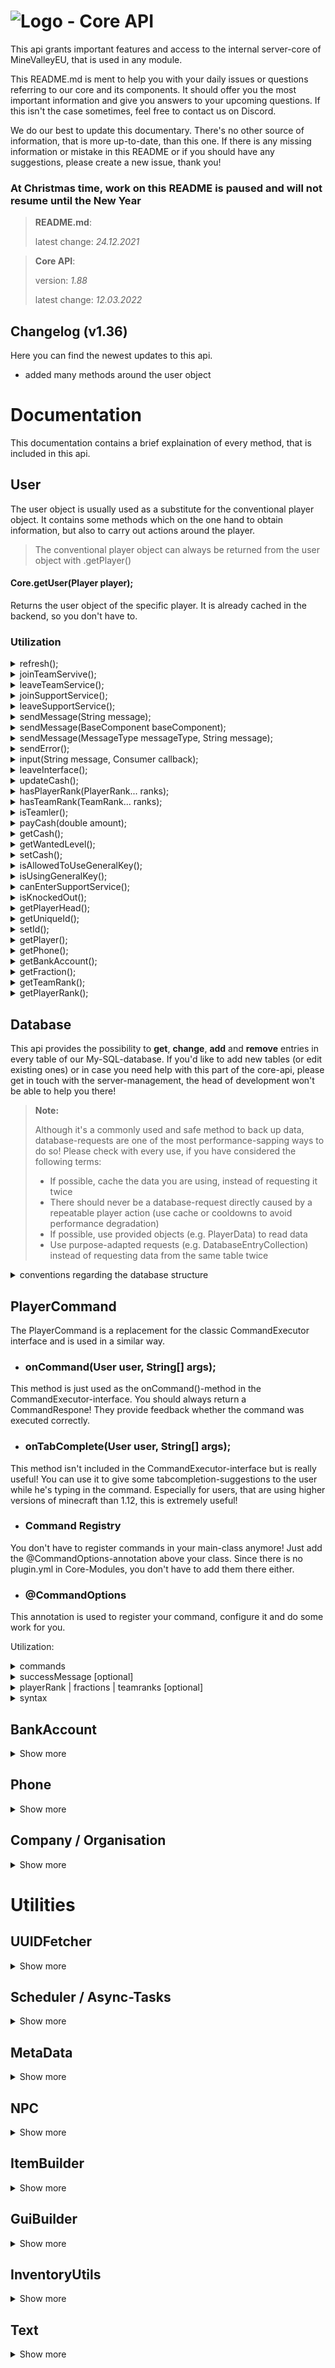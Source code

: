 # ![Logo](http://minevalley.eu/images/style-12/favicon.ico) - Core API 
This api grants important features and access to the internal server-core of MineValleyEU, that is used in any module.

This README.md is ment to help you with your daily issues or questions referring to our core and its components. It should offer you the most important information and give you answers to your upcoming questions. If this isn't the case sometimes, feel free to contact us on Discord.

We do our best to update this documentary. There's no other source of information, that is more up-to-date, than this one. If there is any missing information or mistake in this README or if you should have any suggestions, please create a new issue, thank you!

### At Christmas time, work on this README is paused and will not resume until the New Year

> **README.md**:
>
> latest change: _24.12.2021_

> **Core API**:
>
> version: _1.88_
>
> latest change: _12.03.2022_

## Changelog (v1.36)
Here you can find the newest updates to this api.
- added many methods around the user object

# Documentation
This documentation contains a brief explaination of every method, that is included in this api.

## User
The user object is usually used as a substitute for the conventional player object. It contains some methods which on the one hand to obtain information, but also to carry out   actions around the player.

> The conventional player object can always be returned from the user object with .getPlayer()

#### Core.getUser(Player player);
Returns the user object of the specific player. It is already cached in the backend, so you don't have to.

### Utilization

<details>
  <summary>
    refresh();
  </summary>
  Refreshes the user object from the database. This method should be used rarely due its perfomance-costs.
  If you just want to update the users cash, use updateCash().
</details>
  
<details>
  <summary>
    joinTeamServive();
  </summary>
  Lets the user join the team-service if authorized to.
</details>
  
<details>
  <summary>
    leaveTeamService();
  </summary>
  Lets the user leave the team-service.
</details>
  
<details>
  <summary>
    joinSupportService();
  </summary>
  Lets the user join the support-service if authorized to.
</details>
  
<details>
  <summary>
    leaveSupportService();
  </summary>
  Lets the user leave the support-service.
</details>

<details>
  <summary>
    sendMessage(String message);
   </summary>
  Sends a message to the user just like the default player.sendMessage()-method does. There's no prefix or color added!
</details>

<details>
  <summary>
    sendMessage(BaseComponent baseComponent);
  </summary>
  Sends a message to the user that contains a BaseComponent. This is used to add ClickableMessages to your message.
</details>

<details>
  <summary>
    sendMessage(MessageType messageType, String message);
  </summary>
    Sends a message to the user using the specific message type.
</details>

<details>
  <summary>
    sendError();
  </summary>
    Sends the usual "Unbekannter Befehl!"-message. This is mostly used when a player tries to execute an command he isn't authorized to execute.
</details>

<details>
  <summary>
    input(String message, Consumer<String> callback);
  </summary>
    Asks the user for any type of input via a chat-interface. Keep in mind that the player is always able to leave this interface!
		If the user writes something into this interface, the callback is called with his answer.
</details>
	
<details>
  <summary>
    leaveInterface();
  </summary>
    Lets the user leave his current chat-interface.
</details>
	
<details>
  <summary>
    updateCash();
  </summary>
    Updates the users cash. Changing the users cash with the payCash(double amount)-method automaticly updates it, so you don't have to.
</details>

<details>
  <summary>
    hasPlayerRank(PlayerRank... ranks);
  </summary>
    Gets whether the user has one of the given playerranks.
</details>
	
<details>
  <summary>
    hasTeamRank(TeamRank... ranks);
  </summary>
    Gets whether the user has one of the given teamranks.
</details>
	
<details>
  <summary>
    isTeamler();
  </summary>
    Gets whether the user is team-member.
</details>
	
<details>
  <summary>
    payCash(double amount);
  </summary>
    Withdraws the given amount from the users cash. If the user doesn't have enough money, nothing gets withdrawn. This method returns whether the action was successful.
</details>
	
<details>
  <summary>
    getCash();
  </summary>
    Gets the current amount of cash in the users wallet.
</details>

<details>
  <summary>
    getWantedLevel();
  </summary>
    Gets the current wanted-level of the user.
</details>
	
<details>
  <summary>
    setCash();
  </summary>
    Sets the wanted-level of the user.
</details>

<details>
  <summary>
    isAllowedToUseGeneralKey();
  </summary>
    Gets whether the user is allowed to use a general-key.
</details>

<details>
  <summary>
    isUsingGeneralKey();
  </summary>
    Gets whether the user is currently using a general-key.
</details>
	
<details>
  <summary>
    canEnterSupportService();
  </summary>
    Gets whether the user is allowed to enter the support-service.
</details>

<details>
  <summary>
    isKnockedOut();
  </summary>
    Gets whether the user is knocked out.
</details>
	
<details>
  <summary>
    getPlayerHead();
  </summary>
    Gets the players head as ItemStack. It's already cached in the Core, so you don't have to!
</details>
	
<details>
  <summary>
    getUniqueId();
  </summary>
    Gets the players unique id as String.
</details>

<details>
  <summary>
    setId();
  </summary>
    Gets the users id as String.
</details>
	
<details>
  <summary>
    getPlayer();
  </summary>
    Gets the users player object.
</details>
	
<details>
  <summary>
    getPhone();
  </summary>
    Gets the users phone.
</details>
	
<details>
  <summary>
    getBankAccount();
  </summary>
    Gets the users bank-account.
	This method isn't usable at the moment!
</details>
	
<details>
  <summary>
    getFraction();
  </summary>
    Gets the fraction that the user is currently in service for.
</details>

<details>
  <summary>
    getTeamRank();
  </summary>
    Gets the users teamrank if he is in team-service.
</details>
	
<details>
  <summary>
    getPlayerRank();
  </summary>
    Gets the users playerrank.
</details>

## Database
This api provides the possibility to **get**, **change**, **add** and **remove** entries in every table of our My-SQL-database. If you'd like to add new tables (or edit existing ones) or in case you need help with this part of the core-api, please get in touch with the server-management, the head of development won't be able to help you there!

> **Note:**
>
> Although it's a commonly used and safe method to back up data, database-requests are one of the most performance-sapping ways to do so!
> Please check with every use, if you have considered the following terms:
> - If possible, cache the data you are using, instead of requesting it twice
> - There should never be a database-request directly caused by a repeatable player action (use cache or cooldowns to avoid performance degradation)
> - If possible, use provided objects (e.g. PlayerData) to read data
> - Use purpose-adapted requests (e.g. DatabaseEntryCollection) instead of requesting data from the same table twice

<details>
<summary>conventions regarding the database structure</summary>
The conventions for our database are not as strict as our code conventions, but we recommend that you adhere to them in order to be able to work together with other developers...

- Column- and tablenames should be written in english and should be understandable without further knowledge about the module. Please only use lowercase letters and underscores. You can separate multiple words with underscores: 'company_name', 'unique_id'.

- Please don't use other data types than String (or Text), Integer, Double or Boolean (is automatically translated to Integer).
If you want to safe other types, convert them to json-Strings.
Inventories can be converted to Strings via the provided InventoryUtils-class.
Locations are often converted to Strings using custom hashing-methods, which is fine.

- Every table should have at least one column with a primary-key, therefor you should always use some kind of id (e.g. player-id, uniqueIds).
</details>

## PlayerCommand
The PlayerCommand is a replacement for the classic CommandExecutor interface and is used in a similar way.

- ### onCommand(User user, String[] args);
This method is just used as the onCommand()-method in the CommandExecutor-interface. You should always return a CommandRespone! They provide feedback whether the command was executed correctly.
	
- ### onTabComplete(User user, String[] args);
This method isn't included in the CommandExecutor-interface but is really useful! You can use it to give some tabcompletion-suggestions to the user while he's typing in the command. Especially for users, that are using higher versions of minecraft than 1.12, this is extremely useful!

- ### Command Registry
You don't have to register commands in your main-class anymore! Just add the @CommandOptions-annotation above your class. Since there is no plugin.yml in Core-Modules, you don't have to add them there either.
	
- ### @CommandOptions
This annotation is used to register your command, configure it and do some work for you.

Utilization:
	
<details>
  <summary>
    commands
  </summary>
    Put in a list of all command-variations, that should invoke your command. According to the conventions, you should add the written out form of your command, and than add the aliases after. If you don't want to use any aliases, just add a list with one string.
</details>

<details>
  <summary>
    successMessage [optional]
  </summary>
    This defines the message, that is sent to the user, if the onCommand()-method returns SUCCESS. If you don't want to send a success-message, don't use this configuration-option, or specify an empty string: "".
</details>

<details>
  <summary>
    playerRank | fractions | teamranks [optional]
  </summary>
    These three options define, who is allowed to perform this command. A user just has to have one of the ranks! If you want to create a command, which can be issued by everyone, just add every possible option to one of those (e.g. playerRank = {PlayerRank.ORDINARY, PlayerRank.PREMIUM}.
</details>
	
<details>
  <summary>
    syntax
  </summary>
    This defines the correct syntax for this command. It is necessary due its printout if the onCommand()-method returns WRONG_SYNTAX. You should use the mostly used variant of your command (in case of doubt use the written out variant). Arguments are also included in the syntax! Unnecessary arguments are written in square brackets. You don't have to add the slash at the beginning of your syntax.
	Example: example <necessary argument> [<unnecessary argument>]
</details>
	
## BankAccount
<details><summary>Show more</summary>
There's text following here...
</details>

## Phone
<details><summary>Show more</summary>
There's text following here...
</details>

## Company / Organisation
<details><summary>Show more</summary>
There's text following here...
</details>

# Utilities

## UUIDFetcher
<details><summary>Show more</summary>
There's text following here...
</details>

## Scheduler / Async-Tasks
<details><summary>Show more</summary>
There's text following here...
</details>

## MetaData
<details><summary>Show more</summary>
There's text following here...
</details>

## NPC
<details><summary>Show more</summary>
There's text following here...
</details>

## ItemBuilder
<details><summary>Show more</summary>
There's text following here...
</details>

## GuiBuilder
<details><summary>Show more</summary>
There's text following here...
</details>

## InventoryUtils
<details><summary>Show more</summary>
There's text following here...
</details>

## Text
<details><summary>Show more</summary>
There's text following here...
</details>
